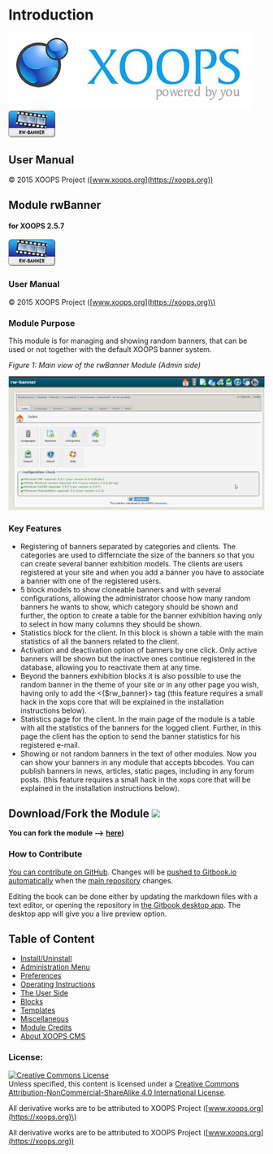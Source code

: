 # Introduction

![logoXoops.jpg](.gitbook/assets/logoxoops%20%282%29.jpg)
![logoModule.png](en/assets/logoModule.png)
            
## User Manual

© 2015 XOOPS Project ([www.xoops.org](https://xoops.org))    

## Module rwBanner

#### for XOOPS 2.5.7

![logoModule.png](.gitbook/assets/logomodule%20%281%29.png)

### User Manual

© 2015 XOOPS Project \([www.xoops.org](https://xoops.org)\)

### Module Purpose

This module is for managing and showing random banners, that can be used or not together with the default XOOPS banner system.

 _Figure 1: Main view of the rwBanner Module \(Admin side\)_

![image001.png](.gitbook/assets/image001%20%281%29.jpg)

### Key Features

* Registering of banners separated by categories and clients. The categories are used to differnciate the size of the banners so that you can create several banner exhibition models. The clients are users registered at your site and when you add a banner you have to associate a banner with one of the registered users.
* 5 block models to show cloneable banners and with several configurations, allowing the administrator choose how many random banners he wants to show, which category should be shown and further, the option to create a table for the banner exhibition having only to select in how many columns they should be shown.
* Statistics block for the client. In this block is shown a table with the main statistics of all the banners related to the client.
* Activation and deactivation option of banners by one click. Only active banners will be shown but the inactive ones continue registered in the database, allowing you to reactivate them at any time.
* Beyond the banners exhibition blocks it is also possible to use the random banner in the theme of your site or in any other page you wish, having only to add the &lt;{$rw\_banner}&gt; tag \(this feature requires a small hack in the xops core that will be explained in the installation instructions below\).
* Statistics page for the client. In the main page of the module is a table with all the statistics of the banners for the logged client. Further, in this page the client has the option to send the banner statistics for his registered e-mail.
* Showing or not random banners in the text of other modules. Now you can show your banners in any module that accepts bbcodes. You can publish banners in news, articles, static pages, including in any forum posts. \(this feature requires a small hack in the xops core that will be explained in the installation instructions below\).

## Download/Fork the Module ![](https://xoops.org/images/forkit.png) 

**You can fork the module --&gt;** [**here**](https://github.com/XoopsModules25x/rwbanner)**\)**

### How to Contribute

[You can contribute on GitHub](https://github.com/XoopsDocs/rwbanner-tutorial). Changes will be [pushed to Gitbook.io automatically](https://www.gitbook.com/book/xoops/rwbanner-tutorial/activity) when the [main repository](https://github.com/XoopsDocs/rwbanner-tutorial) changes.

Editing the book can be done either by updating the markdown files with a text editor, or opening the repository in [the Gitbook desktop app](https://github.com/GitbookIO/editor/blob/master/README.md). The desktop app will give you a live preview option.

## Table of Content

* [Install/Uninstall](install-uninstall.md)
* [Administration Menu](administration-menu.md)
* [Preferences](preferences.md)
* [Operating Instructions](operating-instructions.md)
* [The User Side](the-user-side.md)
* [Blocks](blocks.md)
* [Templates](templates.md)
* [Miscellaneous](other.md) 
* [Module Credits](module-credits.md)
* [About XOOPS CMS](about-xoops-cms.md)

### License:

[![Creative Commons License](https://i.creativecommons.org/l/by-nc-sa/4.0/88x31.png)](http://creativecommons.org/licenses/by-nc-sa/4.0/)  
Unless specified, this content is licensed under a [Creative Commons Attribution-NonCommercial-ShareAlike 4.0 International License](http://creativecommons.org/licenses/by-nc-sa/4.0/).

All derivative works are to be attributed to XOOPS Project \([www.xoops.org](https://xoops.org)\)

All derivative works are to be attributed to XOOPS Project ([www.xoops.org](https://xoops.org))
